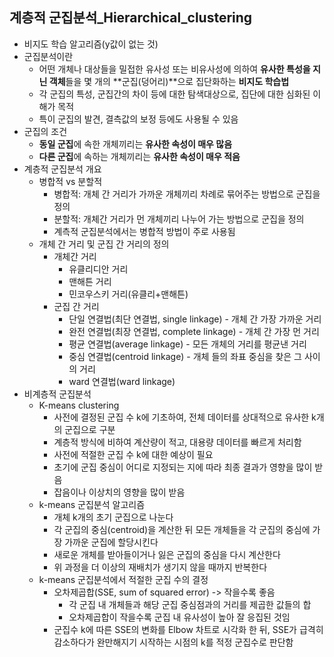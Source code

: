 ## 계층적 군집분석_Hierarchical_clustering

- 비지도 학습 알고리즘(y값이 없는 것)
- 군집분석이란
  - 어떤 개체나 대상들을 밀접한 유사성 또는 비유사성에 의하여 **유사한 특성을 지닌 객체**들을 몇 개의 **군집(덩어리)**으로 집단화하는 **비지도 학습법**
  - 각 군집의 특성, 군집간의 차이 등에 대한 탐색대상으로, 집단에 대한 심화된 이해가 목적
  - 특이 군집의 발견, 결측값의 보정 등에도 사용될 수 있음
- 군집의 조건
  - **동일 군집**에 속한 개체끼리는 **유사한 속성이 매우 많음**
  - **다른 군집**에 속하는 개체끼리는 **유사한 속성이 매우 적음**
- 계층적 군집분석 개요
  - 병합적 vs 분할적
    - 병합적: 개체 간 거리가 가까운 개체끼리 차례로 묶어주는 방법으로 군집을 정의
    - 분할적: 개체간 거리가 먼 개체끼리 나누어 가는 방법으로 군집을 정의
    - 계측적 군집분석에서는 병합적 방법이 주로 사용됨
  - 개체 간 거리 및 군집 간 거리의 정의
    - 개체간 거리
      - 유클리디안 거리
      - 맨해튼 거리
      - 민코우스키 거리(유클리+맨해튼)
    - 군집 간 거리
      - 단일 연결법(최단 연결법, single linkage) - 개체 간 가장 가까운 거리
      - 완전 연결법(최장 연결법, complete linkage)  - 개체 간 가장 먼 거리
      - 평균 연결법(average linkage) - 모든 개체의 거리를 평균낸 거리
      - 중심 연결법(centroid linkage) - 개체 들의 좌표 중심을 찾은 그 사이의 거리
      - ward 연결법(ward linkage) 
- 비계층적 군집분석
  - K-means clustering
    - 사전에 결정된 군집 수 k에 기초하여, 전체 데이터를 상대적으로 유사한 k개의 군집으로 구분
    - 계층적 방식에 비하여 계산량이 적고, 대용량 데이터를 빠르게 처리함
    - 사전에 적절한 군집 수 k에 대한 예상이 필요
    - 초기에 군집 중심이 어디로 지정되는 지에 따라 최종 결과가 영향을 많이 받음
    - 잡음이나 이상치의 영향을 많이 받음
  - k-means 군집분석 알고리즘
    - 개체 k개의 초기 군집으로 나눈다
    - 각 군집의 중심(centroid)을 계산한 뒤 모든 개체들을 각 군집의 중심에 가장 가까운 군집에 할당시킨다
    - 새로운 개체를 받아들이거나 잃은 군집의 중심을 다시 계산한다
    - 위 과정을 더 이상의 재배치가 생기지 않을 때까지 반복한다
  - k-means 군집분석에서 적절한 군집 수의 결정
    - 오차제곱합(SSE, sum of squared error) -> 작을수록 좋음
      - 각 군집 내 개체들과 해당 군집 중심점과의 거리를 제곱한 값들의 합
      - 오차제곱합이 작을수록 군집 내 유사성이 높아 잘 응집된 것임
    - 군집수 k에 따른 SSE의 변화를 Elbow 차트로 시각화 한 뒤, SSE가 급격히 감소하다가 완만해지기 시작하는 시점의 k를 적정 군집수로 판단함
